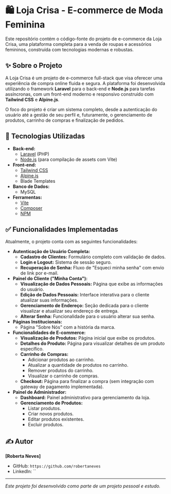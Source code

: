 # 🛍️ Loja Crisa - E-commerce de Moda Feminina

Este repositório contém o código-fonte do projeto de e-commerce da Loja Crisa, uma plataforma completa para a venda de roupas e acessórios femininos, construída com tecnologias modernas e robustas.

## ✨ Sobre o Projeto

A Loja Crisa é um projeto de e-commerce full-stack que visa oferecer uma experiência de compra online fluida e segura. A plataforma foi desenvolvida utilizando o framework **Laravel** para o back-end e **Node.js** para tarefas assíncronas, com um front-end moderno e responsivo construído com **Tailwind CSS** e **Alpine.js**.

O foco do projeto é criar um sistema completo, desde a autenticação do usuário até a gestão de seu perfil e, futuramente, o gerenciamento de produtos, carrinho de compras e finalização de pedidos.

## 🚀 Tecnologias Utilizadas

- **Back-end:**
  - [Laravel](https://laravel.com/) (PHP)
  - [Node.js](https://nodejs.org/) (para compilação de assets com Vite)
- **Front-end:**
  - [Tailwind CSS](https://tailwindcss.com/)
  - [Alpine.js](https://alpinejs.dev/)
  - Blade Templates
- **Banco de Dados:**
  - MySQL 
- **Ferramentas:**
  - [Vite](https://vitejs.dev/)
  - [Composer](https://getcomposer.org/)
  - [NPM](https://www.npmjs.com/)

## ✅ Funcionalidades Implementadas

Atualmente, o projeto conta com as seguintes funcionalidades:

- **Autenticação de Usuário Completa:**
    - **Cadastro de Clientes:** Formulário completo com validação de dados.
    - **Login e Logout:** Sistema de sessão seguro.
    - **Recuperação de Senha:** Fluxo de "Esqueci minha senha" com envio de link por e-mail.
- **Painel do Cliente ("Minha Conta"):**
    - **Visualização de Dados Pessoais:** Página que exibe as informações do usuário.
    - **Edição de Dados Pessoais:** Interface interativa para o cliente atualizar suas informações.
    - **Gerenciamento de Endereço:** Seção dedicada para o cliente visualizar e atualizar seu endereço de entrega.
    - **Alterar Senha:** Funcionalidade para o usuário alterar sua senha.
- **Páginas Institucionais:**
    - Página "Sobre Nós" com a história da marca.
- **Funcionalidades de E-commerce:**
    - **Visualização de Produtos:** Página inicial que exibe os produtos.
    - **Detalhes do Produto:** Página para visualizar detalhes de um produto específico.
    - **Carrinho de Compras:**
        - Adicionar produtos ao carrinho.
        - Atualizar a quantidade de produtos no carrinho.
        - Remover produtos do carrinho.
        - Visualizar o carrinho de compras.
    - **Checkout:** Página para finalizar a compra (sem integração com gateway de pagamento implementada).
- **Painel de Administrador:**
    - **Dashboard:** Painel administrativo para gerenciamento da loja.
    - **Gerenciamento de Produtos:**
        - Listar produtos.
        - Criar novos produtos.
        - Editar produtos existentes.
        - Excluir produtos.

## ✍️ Autor

**[Roberta Neves]**

- GitHub: `https://github.com/robertaneves`
- LinkedIn: ``

---
*Este projeto foi desenvolvido como parte de um projeto pessoal e estudo.*